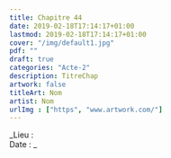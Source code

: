 ```yaml
---
title: Chapitre 44
date: 2019-02-18T17:14:17+01:00
lastmod: 2019-02-18T17:14:17+01:00
cover: "/img/default1.jpg"
pdf: ""
draft: true
categories: "Acte-2"
description: TitreChap
artwork: false
titleArt: Nom
artist: Nom
urlImg : ["https", "www.artwork.com/"]
---
```

_Lieu :   
Date : _